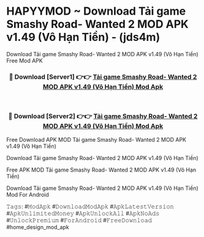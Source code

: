 # HAPYYMOD ~ Download Tải game Smashy Road- Wanted 2 MOD APK v1.49 (Vô Hạn Tiền) - (jds4m)
Download Tải game Smashy Road- Wanted 2 MOD APK v1.49 (Vô Hạn Tiền) Free Mod APK

<div align="center">
<h3>🔴 Download [Server1] 👉👉 <a href="https://apk-comot.site?title=Tải_game_Smashy_Road-_Wanted_2_MOD_APK_v1.49_(Vô_Hạn_Tiền)">Tải game Smashy Road- Wanted 2 MOD APK v1.49 (Vô Hạn Tiền) Mod Apk</a></h3><br>

<h3>🔴 Download [Server2] 👉👉 <a href="https://apk-comot.site?title=Tải_game_Smashy_Road-_Wanted_2_MOD_APK_v1.49_(Vô_Hạn_Tiền)">Tải game Smashy Road- Wanted 2 MOD APK v1.49 (Vô Hạn Tiền) Mod Apk</a></h3>
</div>


Free Download APK MOD Tải game Smashy Road- Wanted 2 MOD APK v1.49 (Vô Hạn Tiền)

Download Tải game Smashy Road- Wanted 2 MOD APK v1.49 (Vô Hạn Tiền) 

Free APK MOD Tải game Smashy Road- Wanted 2 MOD APK v1.49 (Vô Hạn Tiền) 

Download Tải game Smashy Road- Wanted 2 MOD APK v1.49 (Vô Hạn Tiền) Mod For Android

𝚃𝚊𝚐𝚜: #𝙼𝚘𝚍𝙰𝚙𝚔 #𝙳𝚘𝚠𝚗𝚕𝚘𝚊𝚍𝙼𝚘𝚍𝙰𝚙𝚔 #𝙰𝚙𝚔𝙻𝚊𝚝𝚎𝚜𝚝𝚅𝚎𝚛𝚜𝚒𝚘𝚗 #𝙰𝚙𝚔𝚄𝚗𝚕𝚒𝚖𝚒𝚝𝚎𝚍𝙼𝚘𝚗𝚎𝚢 #𝙰𝚙𝚔𝚄𝚗𝚕𝚘𝚌𝚔𝙰𝚕𝚕 #𝙰𝚙𝚔𝙽𝚘𝙰𝚍𝚜 #𝚄𝚗𝚕𝚘𝚌𝚔𝙿𝚛𝚎𝚖𝚒𝚞𝚖 #𝙵𝚘𝚛𝙰𝚗𝚍𝚛𝚘𝚒𝚍 #𝙵𝚛𝚎𝚎𝙳𝚘𝚠𝚗𝚕𝚘𝚊𝚍 #home_design_mod_apk